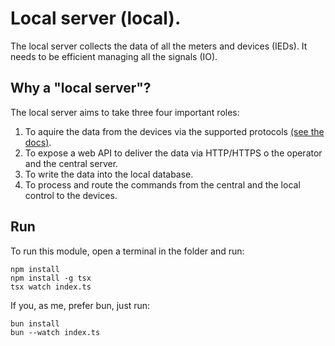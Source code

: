 # Local server (local).
The local server collects the data of all the meters and devices (IEDs).
It needs to be efficient managing all the signals (IO).

## Why a "local server"?
The local server aims to take three four important roles:
1. To aquire the data from the devices via the supported protocols [(see the docs)](./../../docs/protocols/README.md).
2. To expose a web API to deliver the data via HTTP/HTTPS o the operator and the central server.
3. To write the data into the local database.
4. To process and route the commands from the central and the local control to the devices.

## Run
To run this module, open a terminal in the folder and run:
```shell
npm install
npm install -g tsx
tsx watch index.ts
```
If you, as me, prefer bun, just run:
```shell
bun install
bun --watch index.ts
```

